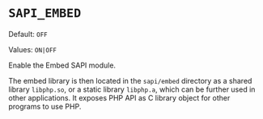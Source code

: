 # `SAPI_EMBED`

Default: `OFF`

Values: `ON|OFF`

Enable the Embed SAPI module.

The embed library is then located in the `sapi/embed` directory as a shared
library `libphp.so`, or a static library `libphp.a`, which can be further used
in other applications. It exposes PHP API as C library object for other programs
to use PHP.
